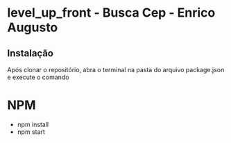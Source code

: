 # level_up_front - Busca Cep - Enrico Augusto

<h2>Instalação</h2>
<p>Após clonar o repositório, abra o terminal na pasta do arquivo package.json e execute o comando</p>

# NPM
- npm install
- npm start
